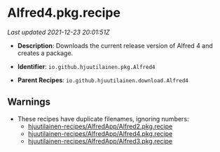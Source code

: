 # Alfred4.pkg.recipe

_Last updated 2021-12-23 20:01:51Z_

- **Description**: Downloads the current release version of Alfred 4 and creates a package.

- **Identifier**: `io.github.hjuutilainen.pkg.Alfred4`

- **Parent Recipes**: `io.github.hjuutilainen.download.Alfred4`


## Warnings

- These recipes have duplicate filenames, ignoring numbers:
    - [hjuutilainen-recipes/AlfredApp/Alfred2.pkg.recipe](/autopkg-dupe-tracker/hjuutilainen-recipes/AlfredApp/Alfred2.pkg.recipe)
    - [hjuutilainen-recipes/AlfredApp/Alfred4.pkg.recipe](/autopkg-dupe-tracker/hjuutilainen-recipes/AlfredApp/Alfred4.pkg.recipe)
    - [hjuutilainen-recipes/AlfredApp/Alfred3.pkg.recipe](/autopkg-dupe-tracker/hjuutilainen-recipes/AlfredApp/Alfred3.pkg.recipe)